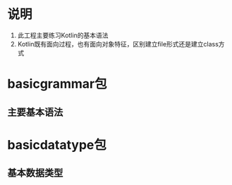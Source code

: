 # 说明
1. 此工程主要练习Kotlin的基本语法
2. Kotlin既有面向过程，也有面向对象特征，区别建立file形式还是建立class方式
# basicgrammar包
## 主要基本语法
# basicdatatype包
## 基本数据类型
